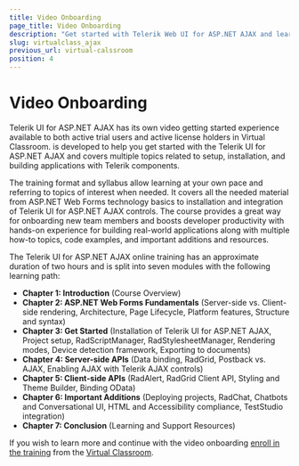 ```yaml
---
title: Video Onboarding
page_title: Video Onboarding
description: "Get started with Telerik Web UI for ASP.NET AJAX and learn about the Online Technical Training free on-demand training program exclusive to active license holders."
slug: virtualclass_ajax
previous_url: virtual-calssroom
position: 4
---
```


# Video Onboarding

Telerik UI for ASP.NET AJAX has its own video getting started experience available to both active trial users and active license holders in Virtual Classroom. is developed to help you get started with the Telerik UI for ASP.NET AJAX and covers multiple topics related to setup, installation, and building applications with Telerik components.

The training format and syllabus allow learning at your own pace and referring to topics of interest when needed. It covers all the needed material from ASP.NET Web Forms technology basics to installation and integration of Telerik UI for ASP.NET AJAX controls. The course provides a great way for onboarding new team members and boosts developer productivity with hands-on experience for building real-world applications along with multiple how-to topics, code examples, and important additions and resources.

The Telerik UI for ASP.NET AJAX online training has an approximate duration of two hours and is split into seven modules with the following learning path:

* **Chapter 1: Introduction** (Course Overview)
* **Chapter 2: ASP.NET Web Forms Fundamentals** (Server-side vs. Client-side rendering, Architecture, Page Lifecycle, Platform features, Structure and syntax)
* **Chapter 3: Get Started** (Installation of Telerik UI for ASP.NET AJAX, Project setup, RadScriptManager, RadStylesheetManager, Rendering modes, Device detection framework, Exporting to documents)
* **Chapter 4: Server-side APIs** (Data binding, RadGrid, Postback vs. AJAX, Enabling AJAX with Telerik AJAX controls)
* **Chapter 5: Client-side APIs** (RadAlert, RadGrid Client API, Styling and Theme Builder, Binding OData)
* **Chapter 6: Important Additions** (Deploying projects, RadChat, Chatbots and Conversational UI, HTML and Accessibility compliance, TestStudio integration)
* **Chapter 7: Conclusion** (Learning and Support Resources)

If you wish to learn more and continue with the video onboarding [enroll in the training](https://learn.telerik.com/learn/course/external/view/elearning/5/telerik-ui-for-aspnet-ajax) from the [Virtual Classroom](https://learn.telerik.com/learn).

